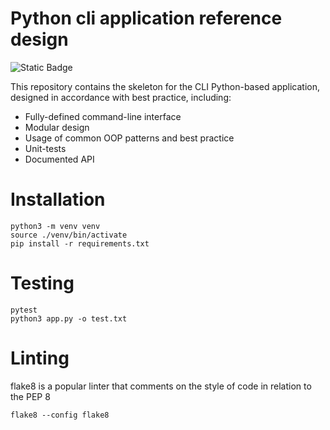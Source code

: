 # Python cli application reference design

![Static Badge](https://img.shields.io/badge/python-3.8-blue)

This repository contains the skeleton for the CLI Python-based application, designed in accordance with best practice,
including:

* Fully-defined command-line interface
* Modular design
* Usage of common OOP patterns and best practice
* Unit-tests
* Documented API


# Installation

```shell
python3 -m venv venv
source ./venv/bin/activate
pip install -r requirements.txt
```

# Testing

```shell
pytest
python3 app.py -o test.txt
```

# Linting

flake8 is a popular linter that comments on the style of code in relation to the PEP 8

```shell
flake8 --config flake8
```

